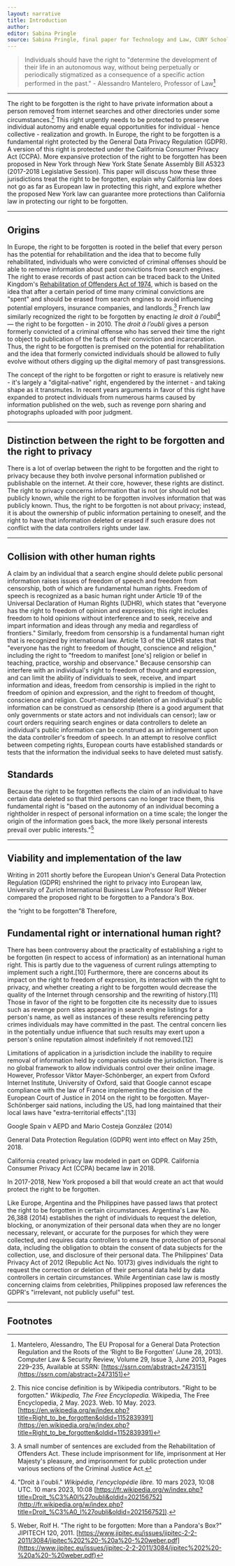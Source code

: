 ```yaml
---
layout: narrative
title: Introduction
author:
editor: Sabina Pringle
source: Sabina Pringle, final paper for Technology and Law, CUNY School of Law, May 2023
---
```


> Individuals should have the right to "determine the development of their life in an autonomous way, without being perpetually or periodically stigmatized as a consequence of a specific action performed in the past." - Alessandro Mantelero, Professor of Law[^1]

[^1]: Mantelero, Alessandro, The EU Proposal for a General Data Protection Regulation and the Roots of the ‘Right to Be Forgotten’ (June 28, 2013). Computer Law & Security Review, Volume 29, Issue 3, June 2013, Pages 229–235, Available at SSRN: [https://ssrn.com/abstract=2473151](https://ssrn.com/abstract=2473151)

---

The right to be forgotten is the right to have private information about a person removed from internet searches and other directories under some circumstances.[^2] This right urgently needs to be protected to preserve individual autonomy and enable equal opportunities for individual - hence collective - realization and growth. In Europe, the right to be forgotten is a fundamental right protected by the General Data Privacy Regulation (GDPR). A version of this right is protected under the California Consumer Privacy Act (CCPA). More expansive protection of the right to be forgotten has been proposed in New York through New York State Senate Assembly Bill A5323 (2017-2018 Legislative Session). This paper will discuss how these three jurisdictions treat the right to be forgotten, explain why California law does not go as far as European law in protecting this right, and explore whether the proposed New York law can guarantee more protections than California law in protecting our right to be forgotten.

---

## Origins

In Europe, the right to be forgotten is rooted in the belief that every person has the potential for rehabilitation and the idea that to become fully rehabilitated, individuals who were convicted of criminal offenses should be able to remove information about past convictions from search engines. The right to erase records of past action can be traced back to the United Kingdom's [Rehabilitation of Offenders Act of 1974](https://www.legislation.gov.uk/ukpga/1974/53), which is based on the idea that after a certain period of time many criminal convictions are "spent" and should be erased from search engines to avoid influencing potential employers, insurance companies, and landlords.[^3] French law similarly recognized the right to be forgotten by enacting *le droit à l’oubli*[^4] — the right to be forgotten - in 2010. The *droit à l’oubli* gives a person formerly convicted of a criminal offense who has served their time the right to object to publication of the facts of their conviction and incarceration. Thus, the right to be forgotten is premised on the potential for rehabilitation and the idea that formerly convicted individuals should be allowed to fully evolve without others digging up the digital memory of past transgressions.

The concept of the right to be forgotten or right to erasure is relatively new - it's largely a "digital-native" right, engendered by the internet - and taking shape as it transmutes. In recent years arguments in favor of this right have expanded to protect individuals from numerous harms caused by information published on the web, such as revenge porn sharing and photographs uploaded with poor judgment.  

[^2]:This nice concise definition is by Wikipedia contributors. "Right to be forgotten." *Wikipedia, The Free Encyclopedia.* Wikipedia, The Free Encyclopedia, 2 May. 2023. Web. 10 May. 2023. [https://en.wikipedia.org/w/index.php?title=Right_to_be_forgotten&oldid=1152839391](https://en.wikipedia.org/w/index.php?title=Right_to_be_forgotten&oldid=1152839391)

[^3]:A small number of sentences are excluded from the Rehabilitation of Offenders Act. These include imprisonment for life, imprisonment at Her Majesty's pleasure, and imprisonment for public protection under various sections of the Criminal Justice Act.

[^4]:"Droit à l'oubli." *Wikipédia, l'encyclopédie libre.* 10 mars 2023, 10:08 UTC. 10 mars 2023, 10:08 [https://fr.wikipedia.org/w/index.php?title=Droit_%C3%A0l%27oubli&oldid=202156752](http://fr.wikipedia.org/w/index.php?title=Droit_%C3%A0_l%27oubli&oldid=202156752]).  

---

## Distinction between the right to be forgotten and the right to privacy

There is a lot of overlap between the right to be forgotten and the right to privacy because they both involve personal information published or publishable on the internet. At their core, however, these rights are distinct. The right to privacy concerns information that is not (or should not be) publicly known, while the right to be forgotten involves information that was publicly known. Thus, the right to be forgotten is not about privacy; instead, it is about the ownership of public information pertaining to oneself, and the right to have that information deleted or erased if such erasure does not conflict with the data controllers rights under law.

---

## Collision with other human rights

A claim by an individual that a search engine should delete public personal information raises issues of freedom of speech and freedom from censorship, both of which are fundamental human rights. Freedom of speech is recognized as a basic human right under Article 19 of the Universal Declaration of Human Rights (UDHR), which states that "everyone has the right to freedom of opinion and expression; this right includes freedom to hold opinions without interference and to seek, receive and impart information and ideas through any media and regardless of frontiers." Similarly, freedom from censorship is a fundamental human right that is recognized by international law. Article 13 of the UDHR states that "everyone has the right to freedom of thought, conscience and religion," including the right to "freedom to manifest [one's] religion or belief in teaching, practice, worship and observance." Because censorship can interfere with an individual's right to freedom of thought and expression, and can limit the ability of individuals to seek, receive, and impart information and ideas, freedom from censorship is implied in the right to freedom of opinion and expression, and the right to freedom of thought, conscience and religion. Court-mandated deletion of an individual's public information can be construed as censorship (there is a good argument that only governments or state actors and not individuals can censor); law or court orders requiring search engines or data controllers to delete an individual's public information can be construed as an infringement upon the data controller's freedom of speech. In an attempt to resolve conflict between competing rights, European courts have established standards or tests that the information the individual seeks to have deleted must satisfy.   


## Standards

Because the right to be forgotten reflects the claim of an individual to have certain data deleted so that third persons can no longer trace them, this fundamental right is "based on the autonomy of an individual becoming a rightholder in respect of personal information on a time scale; the longer the origin of the information goes back, the more likely personal interests prevail over public interests."[^7]

---

## Viability and implementation of the law

Writing in 2011 shortly before the European Union's General Data Protection Regulation (GDPR) enshrined the right to privacy into European law, University of Zurich International Business Law Professor Rolf Weber compared the proposed right to be forgotten to a Pandora's Box.

[^7]:Weber, Rolf H. "The right to be forgotten: More than a Pandora's Box?" JIPITECH 120, 2011. [https://www.jipitec.eu/issues/jipitec-2-2-2011/3084/jipitec%202%20-%20a%20-%20weber.pdf](https://www.jipitec.eu/issues/jipitec-2-2-2011/3084/jipitec%202%20-%20a%20-%20weber.pdf)

the “right to be forgotten”8 Therefore,

## Fundamental right or international human right?

There has been controversy about the practicality of establishing a right to be forgotten (in respect to access of information) as an international human right. This is partly due to the vagueness of current rulings attempting to implement such a right.[10] Furthermore, there are concerns about its impact on the right to freedom of expression, its interaction with the right to privacy, and whether creating a right to be forgotten would decrease the quality of the Internet through censorship and the rewriting of history.[11] Those in favor of the right to be forgotten cite its necessity due to issues such as revenge porn sites appearing in search engine listings for a person's name, as well as instances of these results referencing petty crimes individuals may have committed in the past. The central concern lies in the potentially undue influence that such results may exert upon a person's online reputation almost indefinitely if not removed.[12]

Limitations of application in a jurisdiction include the inability to require removal of information held by companies outside the jurisdiction. There is no global framework to allow individuals control over their online image. However, Professor Viktor Mayer-Schönberger, an expert from Oxford Internet Institute, University of Oxford, said that Google cannot escape compliance with the law of France implementing the decision of the European Court of Justice in 2014 on the right to be forgotten. Mayer-Schönberger said nations, including the US, had long maintained that their local laws have "extra-territorial effects".[13]

Google Spain v AEPD and Mario Costeja González (2014)

General Data Protection Regulation (GDPR) went into effect on May 25th, 2018.

California created privacy law modeled in part on GDPR. California Consumer Privacy Act (CCPA) became law in 2018.

In 2017-2018, New York proposed a bill that would create an act that would protect the right to be forgotten.

Like Europe, Argentina and the Philippines have passed laws that protect the right to be forgotten in certain circumstances. Argentina's Law No. 26,388 (2014) establishes the right of individuals to request the deletion, blocking, or anonymization of their personal data when they are no longer necessary, relevant, or accurate for the purposes for which they were collected, and requires data controllers to ensure the protection of personal data, including the obligation to obtain the consent of data subjects for the collection, use, and disclosure of their personal data. The Philippines' Data Privacy Act of 2012 (Republic Act No. 10173) gives individuals the right to request the correction or deletion of their personal data held by data controllers in certain circumstances. While Argentinian case law is mostly concerning claims from celebrities, Philippines proposed law references the GDPR's "irrelevant, not publicly useful" test.

[^5]:For example, in the wake of *Google v Spain*, which I discuss in the "Europe" section of this paper, a wave of lawsuits demanding data removal were brought before Argentina's court. 200 of these were lawsuits brought by celebrities (nearly all represented by the same lawyer) against Google and Yahoo search engines, where actresses, models and athletes demanded removal of Internet search results and links to photographs. Carter, Edward L. "Argentina's Right to be Forgotten."" Emory International Law Review, vol. 27, 2013, pp. 23-41.[https://scholarlycommons.law.emory.edu/eilr/vol27/iss1/3](https://scholarlycommons.law.emory.edu/eilr/vol27/iss1/3)

[^6]:This is an impression I formed based on reading research and law review articles, not on statistical evidence.

---

## Footnotes
